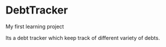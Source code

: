 # DebtTracker

My first learning project

Its a debt tracker which keep track of different variety of debts. 
